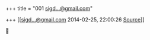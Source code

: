+++
title = "001 sigd...@gmail.com"

+++
[[sigd...@gmail.com	2014-02-25, 22:00:26 [Source](https://groups.google.com/g/samskrita/c/nJe3Z5WGeSY)]]





